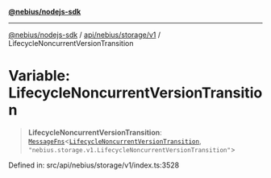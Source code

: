 [**@nebius/nodejs-sdk**](../../../../../README.md)

***

[@nebius/nodejs-sdk](../../../../../README.md) / [api/nebius/storage/v1](../README.md) / LifecycleNoncurrentVersionTransition

# Variable: LifecycleNoncurrentVersionTransition

> **LifecycleNoncurrentVersionTransition**: [`MessageFns`](../../../../../runtime/protos/core/interfaces/MessageFns.md)\<[`LifecycleNoncurrentVersionTransition`](../interfaces/LifecycleNoncurrentVersionTransition.md), `"nebius.storage.v1.LifecycleNoncurrentVersionTransition"`\>

Defined in: src/api/nebius/storage/v1/index.ts:3528
